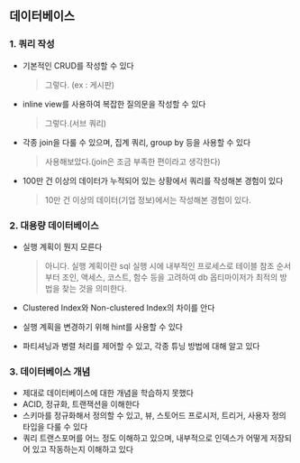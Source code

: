 ## 데이터베이스

### 1. 쿼리 작성
- 기본적인 CRUD를 작성할 수 있다
  > 그렇다. (ex : 게시판)

- inline view를 사용하여 복잡한 질의문을 작성할 수 있다
  > 그렇다.(서브 쿼리) 

- 각종 join을 다룰 수 있으며, 집계 쿼리, group by 등을 사용할 수 있다
  > 사용해보았다.(join은 조금 부족한 편이라고 생각한다)

- 100만 건 이상의 데이터가 누적되어 있는 상황에서 쿼리를 작성해본 경험이 있다
  > 10만 건 이상의 데이터(기업 정보)에서는 작성해본 경험이 있다.

### 2. 대용량 데이터베이스
- 실행 계획이 뭔지 모른다
  > 아니다. 실행 계획이란 sql 실행 시에 내부적인 프로세스로
  > 테이블 참조 순서부터 조인, 액세스, 코스트, 함수 등을 고려하여
  > db 옵티마이저가 최적의 방법을 찾는 것을 의미한다.

- Clustered Index와 Non-clustered Index의 차이를 안다
- 실행 계획을 변경하기 위해 hint를 사용할 수 있다
- 파티셔닝과 병렬 처리를 제어할 수 있고, 각종 튜닝 방법에 대해 알고 있다

### 3. 데이터베이스 개념
- 제대로 데이터베이스에 대한 개념을 학습하지 못했다
- ACID, 정규화, 트랜잭션을 이해한다
- 스키마를 정규화해서 정의할 수 있고, 뷰, 스토어드 프로시저, 트리거, 사용자 정의 타입을 다룰 수 있다
- 쿼리 트랜스포머를 어느 정도 이해하고 있으며, 내부적으로 인덱스가 어떻게 저장되어 있고 작동하는지 이해하고 있다
